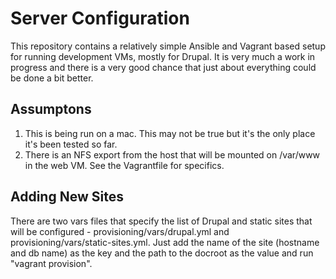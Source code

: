 # Server Configuration

This repository contains a relatively simple Ansible and Vagrant based setup for running development VMs, mostly for Drupal. It is very much a work in progress and there is a very good chance that just about everything could be done a bit better.

## Assumptons

1. This is being run on a mac. This may not be true but it's the only place it's been tested so far.
1. There is an NFS export from the host that will be mounted on /var/www in the web VM. See the Vagrantfile for specifics.

## Adding New Sites

There are two vars files that specify the list of Drupal and static sites that will be configured - provisioning/vars/drupal.yml and provisioning/vars/static-sites.yml. Just add the name of the site (hostname and db name) as the key and the path to the docroot as the value and run "vagrant provision".
